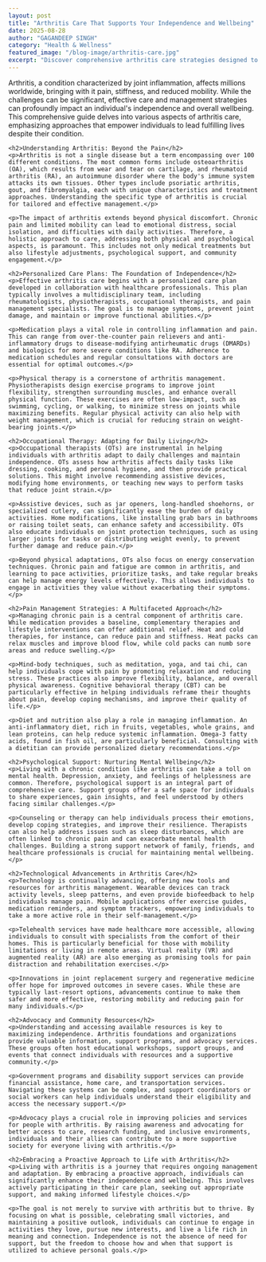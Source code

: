 ```yaml
---
layout: post
title: "Arthritis Care That Supports Your Independence and Wellbeing"
date: 2025-08-28
author: "GAGANDEEP SINGH"
category: "Health & Wellness"
featured_image: "/blog-image/arthritis-care.jpg"
excerpt: "Discover comprehensive arthritis care strategies designed to enhance your independence and overall wellbeing, focusing on personalized support and practical daily living tips."
---
```


<div class="post-content">
    <p>Arthritis, a condition characterized by joint inflammation, affects millions worldwide, bringing with it pain, stiffness, and reduced mobility. While the challenges can be significant, effective care and management strategies can profoundly impact an individual's independence and overall wellbeing. This comprehensive guide delves into various aspects of arthritis care, emphasizing approaches that empower individuals to lead fulfilling lives despite their condition.</p>

    <h2>Understanding Arthritis: Beyond the Pain</h2>
    <p>Arthritis is not a single disease but a term encompassing over 100 different conditions. The most common forms include osteoarthritis (OA), which results from wear and tear on cartilage, and rheumatoid arthritis (RA), an autoimmune disorder where the body's immune system attacks its own tissues. Other types include psoriatic arthritis, gout, and fibromyalgia, each with unique characteristics and treatment approaches. Understanding the specific type of arthritis is crucial for tailored and effective management.</p>

    <p>The impact of arthritis extends beyond physical discomfort. Chronic pain and limited mobility can lead to emotional distress, social isolation, and difficulties with daily activities. Therefore, a holistic approach to care, addressing both physical and psychological aspects, is paramount. This includes not only medical treatments but also lifestyle adjustments, psychological support, and community engagement.</p>

    <h2>Personalized Care Plans: The Foundation of Independence</h2>
    <p>Effective arthritis care begins with a personalized care plan developed in collaboration with healthcare professionals. This plan typically involves a multidisciplinary team, including rheumatologists, physiotherapists, occupational therapists, and pain management specialists. The goal is to manage symptoms, prevent joint damage, and maintain or improve functional abilities.</p>

    <p>Medication plays a vital role in controlling inflammation and pain. This can range from over-the-counter pain relievers and anti-inflammatory drugs to disease-modifying antirheumatic drugs (DMARDs) and biologics for more severe conditions like RA. Adherence to medication schedules and regular consultations with doctors are essential for optimal outcomes.</p>

    <p>Physical therapy is a cornerstone of arthritis management. Physiotherapists design exercise programs to improve joint flexibility, strengthen surrounding muscles, and enhance overall physical function. These exercises are often low-impact, such as swimming, cycling, or walking, to minimize stress on joints while maximizing benefits. Regular physical activity can also help with weight management, which is crucial for reducing strain on weight-bearing joints.</p>

    <h2>Occupational Therapy: Adapting for Daily Living</h2>
    <p>Occupational therapists (OTs) are instrumental in helping individuals with arthritis adapt to daily challenges and maintain independence. OTs assess how arthritis affects daily tasks like dressing, cooking, and personal hygiene, and then provide practical solutions. This might involve recommending assistive devices, modifying home environments, or teaching new ways to perform tasks that reduce joint strain.</p>

    <p>Assistive devices, such as jar openers, long-handled shoehorns, or specialized cutlery, can significantly ease the burden of daily activities. Home modifications, like installing grab bars in bathrooms or raising toilet seats, can enhance safety and accessibility. OTs also educate individuals on joint protection techniques, such as using larger joints for tasks or distributing weight evenly, to prevent further damage and reduce pain.</p>

    <p>Beyond physical adaptations, OTs also focus on energy conservation techniques. Chronic pain and fatigue are common in arthritis, and learning to pace activities, prioritize tasks, and take regular breaks can help manage energy levels effectively. This allows individuals to engage in activities they value without exacerbating their symptoms.</p>

    <h2>Pain Management Strategies: A Multifaceted Approach</h2>
    <p>Managing chronic pain is a central component of arthritis care. While medication provides a baseline, complementary therapies and lifestyle interventions can offer additional relief. Heat and cold therapies, for instance, can reduce pain and stiffness. Heat packs can relax muscles and improve blood flow, while cold packs can numb sore areas and reduce swelling.</p>

    <p>Mind-body techniques, such as meditation, yoga, and tai chi, can help individuals cope with pain by promoting relaxation and reducing stress. These practices also improve flexibility, balance, and overall physical awareness. Cognitive behavioral therapy (CBT) can be particularly effective in helping individuals reframe their thoughts about pain, develop coping mechanisms, and improve their quality of life.</p>

    <p>Diet and nutrition also play a role in managing inflammation. An anti-inflammatory diet, rich in fruits, vegetables, whole grains, and lean proteins, can help reduce systemic inflammation. Omega-3 fatty acids, found in fish oil, are particularly beneficial. Consulting with a dietitian can provide personalized dietary recommendations.</p>

    <h2>Psychological Support: Nurturing Mental Wellbeing</h2>
    <p>Living with a chronic condition like arthritis can take a toll on mental health. Depression, anxiety, and feelings of helplessness are common. Therefore, psychological support is an integral part of comprehensive care. Support groups offer a safe space for individuals to share experiences, gain insights, and feel understood by others facing similar challenges.</p>

    <p>Counseling or therapy can help individuals process their emotions, develop coping strategies, and improve their resilience. Therapists can also help address issues such as sleep disturbances, which are often linked to chronic pain and can exacerbate mental health challenges. Building a strong support network of family, friends, and healthcare professionals is crucial for maintaining mental wellbeing.</p>

    <h2>Technological Advancements in Arthritis Care</h2>
    <p>Technology is continually advancing, offering new tools and resources for arthritis management. Wearable devices can track activity levels, sleep patterns, and even provide biofeedback to help individuals manage pain. Mobile applications offer exercise guides, medication reminders, and symptom trackers, empowering individuals to take a more active role in their self-management.</p>

    <p>Telehealth services have made healthcare more accessible, allowing individuals to consult with specialists from the comfort of their homes. This is particularly beneficial for those with mobility limitations or living in remote areas. Virtual reality (VR) and augmented reality (AR) are also emerging as promising tools for pain distraction and rehabilitation exercises.</p>

    <p>Innovations in joint replacement surgery and regenerative medicine offer hope for improved outcomes in severe cases. While these are typically last-resort options, advancements continue to make them safer and more effective, restoring mobility and reducing pain for many individuals.</p>

    <h2>Advocacy and Community Resources</h2>
    <p>Understanding and accessing available resources is key to maximizing independence. Arthritis foundations and organizations provide valuable information, support programs, and advocacy services. These groups often host educational workshops, support groups, and events that connect individuals with resources and a supportive community.</p>

    <p>Government programs and disability support services can provide financial assistance, home care, and transportation services. Navigating these systems can be complex, and support coordinators or social workers can help individuals understand their eligibility and access the necessary support.</p>

    <p>Advocacy plays a crucial role in improving policies and services for people with arthritis. By raising awareness and advocating for better access to care, research funding, and inclusive environments, individuals and their allies can contribute to a more supportive society for everyone living with arthritis.</p>

    <h2>Embracing a Proactive Approach to Life with Arthritis</h2>
    <p>Living with arthritis is a journey that requires ongoing management and adaptation. By embracing a proactive approach, individuals can significantly enhance their independence and wellbeing. This involves actively participating in their care plan, seeking out appropriate support, and making informed lifestyle choices.</p>

    <p>The goal is not merely to survive with arthritis but to thrive. By focusing on what is possible, celebrating small victories, and maintaining a positive outlook, individuals can continue to engage in activities they love, pursue new interests, and live a life rich in meaning and connection. Independence is not the absence of need for support, but the freedom to choose how and when that support is utilized to achieve personal goals.</p>
</div>

